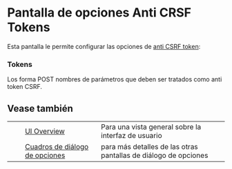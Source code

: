# Pantalla de opciones Anti CRSF Tokens #

Esta pantalla le permite configurar las opciones de [anti CSRF token][]:

### Tokens ###

Los forma POST nombres de parámetros que deben ser tratados como anti token CSRF.


## Vease también ##

<table> 
 <tbody>
  <tr>
   <td>&nbsp;&nbsp;&nbsp;&nbsp;</td>
   <td> <a href="HelpUiOverview" rel="nofollow">UI Overview</a></td>
   <td>Para una vista general sobre la interfaz de usuario</td>
  </tr> 
  <tr>
   <td>&nbsp;&nbsp;&nbsp;&nbsp;</td>
   <td> <a href="HelpUiDialogsOptionsOptions" rel="nofollow">Cuadros de di&aacute;logo de opciones</a></td>
   <td>para m&aacute;s detalles de las otras pantallas de di&aacute;logo de opciones</td>
  </tr> 
 </tbody>
</table>


[anti CSRF token]: HelpStartConceptsAnticsrf